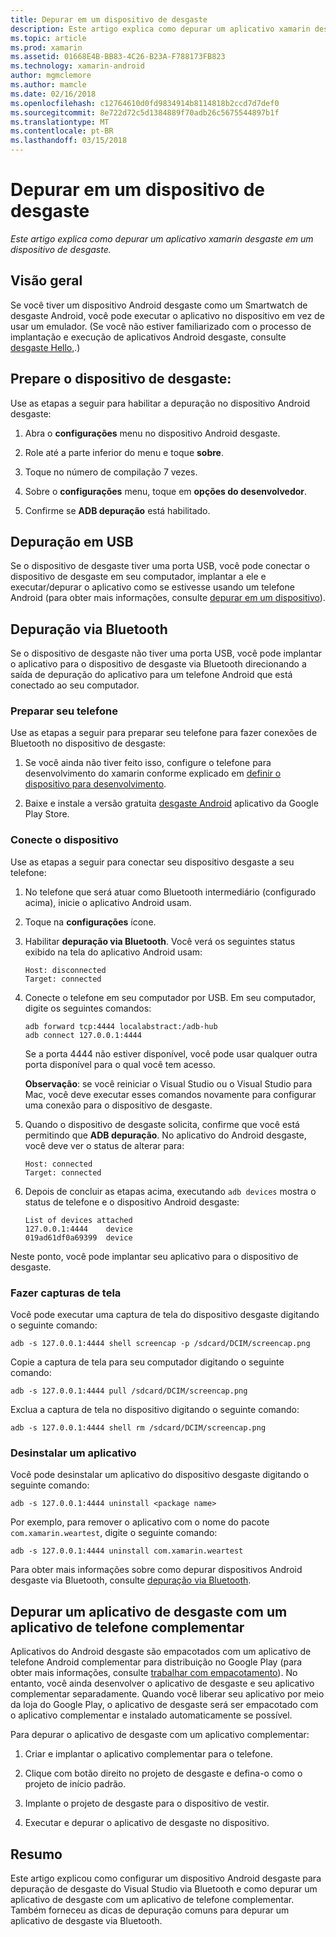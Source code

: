 ```yaml
---
title: Depurar em um dispositivo de desgaste
description: Este artigo explica como depurar um aplicativo xamarin desgaste em um dispositivo de desgaste.
ms.topic: article
ms.prod: xamarin
ms.assetid: 01668E4B-BB83-4C26-B23A-F788173FB823
ms.technology: xamarin-android
author: mgmclemore
ms.author: mamcle
ms.date: 02/16/2018
ms.openlocfilehash: c12764610d0fd9834914b8114818b2ccd7d7def0
ms.sourcegitcommit: 8e722d72c5d1384889f70adb26c5675544897b1f
ms.translationtype: MT
ms.contentlocale: pt-BR
ms.lasthandoff: 03/15/2018
---
```

# <a name="debug-on-a-wear-device"></a>Depurar em um dispositivo de desgaste

_Este artigo explica como depurar um aplicativo xamarin desgaste em um dispositivo de desgaste._


## <a name="overview"></a>Visão geral

Se você tiver um dispositivo Android desgaste como um Smartwatch de desgaste Android, você pode executar o aplicativo no dispositivo em vez de usar um emulador. (Se você não estiver familiarizado com o processo de implantação e execução de aplicativos Android desgaste, consulte [desgaste Hello,](~/android/wear/get-started/hello-wear.md).)

## <a name="prepare-the-wear-device"></a>Prepare o dispositivo de desgaste:

Use as etapas a seguir para habilitar a depuração no dispositivo Android desgaste:

1.  Abra o **configurações** menu no dispositivo Android desgaste.

2.  Role até a parte inferior do menu e toque **sobre**.

3.  Toque no número de compilação 7 vezes.

4.  Sobre o **configurações** menu, toque em **opções do desenvolvedor**.

5.  Confirme se **ADB depuração** está habilitado.


## <a name="debugging-over-usb"></a>Depuração em USB

Se o dispositivo de desgaste tiver uma porta USB, você pode conectar o dispositivo de desgaste em seu computador, implantar a ele e executar/depurar o aplicativo como se estivesse usando um telefone Android (para obter mais informações, consulte [depurar em um dispositivo](~/android/deploy-test/debugging/debug-on-device.md)).


## <a name="debugging-over-bluetooth"></a>Depuração via Bluetooth

Se o dispositivo de desgaste não tiver uma porta USB, você pode implantar o aplicativo para o dispositivo de desgaste via Bluetooth direcionando a saída de depuração do aplicativo para um telefone Android que está conectado ao seu computador. 

### <a name="prepare-your-phone"></a>Preparar seu telefone

Use as etapas a seguir para preparar seu telefone para fazer conexões de Bluetooth no dispositivo de desgaste: 

1.  Se você ainda não tiver feito isso, configure o telefone para desenvolvimento do xamarin conforme explicado em [definir o dispositivo para desenvolvimento](~/android/get-started/installation/set-up-device-for-development.md).

2.  Baixe e instale a versão gratuita [desgaste Android](https://play.google.com/store/apps/details?id=com.google.android.wearable.app) aplicativo da Google Play Store.

### <a name="connect-the-device"></a>Conecte o dispositivo

Use as etapas a seguir para conectar seu dispositivo desgaste a seu telefone:

1.  No telefone que será atuar como Bluetooth intermediário (configurado acima), inicie o aplicativo Android usam. 

2.  Toque na **configurações** ícone.

3.  Habilitar **depuração via Bluetooth**. Você verá os seguintes status exibido na tela do aplicativo Android usam:

        Host: disconnected
        Target: connected

4.  Conecte o telefone em seu computador por USB. Em seu computador, digite os seguintes comandos:

    ```shell
    adb forward tcp:4444 localabstract:/adb-hub
    adb connect 127.0.0.1:4444
    ```

    Se a porta 4444 não estiver disponível, você pode usar qualquer outra porta disponível para o qual você tem acesso. 

    **Observação**: se você reiniciar o Visual Studio ou o Visual Studio para Mac, você deve executar esses comandos novamente para configurar uma conexão para o dispositivo de desgaste.

5.  Quando o dispositivo de desgaste solicita, confirme que você está permitindo que **ADB depuração**. No aplicativo do Android desgaste, você deve ver o status de alterar para:

        Host: connected
        Target: connected

6.  Depois de concluir as etapas acima, executando `adb devices` mostra o status de telefone e o dispositivo Android desgaste:

        List of devices attached
        127.0.0.1:4444    device
        019ad61df0a69399  device

Neste ponto, você pode implantar seu aplicativo para o dispositivo de desgaste.

<a name="screenshots" />

### <a name="taking-screenshots"></a>Fazer capturas de tela

Você pode executar uma captura de tela do dispositivo desgaste digitando o seguinte comando: 

```shell
adb -s 127.0.0.1:4444 shell screencap -p /sdcard/DCIM/screencap.png
```

Copie a captura de tela para seu computador digitando o seguinte comando:

```shell
adb -s 127.0.0.1:4444 pull /sdcard/DCIM/screencap.png
```

Exclua a captura de tela no dispositivo digitando o seguinte comando:

```shell
adb -s 127.0.0.1:4444 shell rm /sdcard/DCIM/screencap.png
```


### <a name="uninstalling-an-app"></a>Desinstalar um aplicativo

Você pode desinstalar um aplicativo do dispositivo desgaste digitando o seguinte comando:

```shell
adb -s 127.0.0.1:4444 uninstall <package name>
```

Por exemplo, para remover o aplicativo com o nome do pacote `com.xamarin.weartest`, digite o seguinte comando:

```shell
adb -s 127.0.0.1:4444 uninstall com.xamarin.weartest
```

Para obter mais informações sobre como depurar dispositivos Android desgaste via Bluetooth, consulte [depuração via Bluetooth](https://developer.android.com/training/wearables/apps/bt-debugging.html).


## <a name="debugging-a-wear-app-with-a-companion-phone-app"></a>Depurar um aplicativo de desgaste com um aplicativo de telefone complementar

Aplicativos do Android desgaste são empacotados com um aplicativo de telefone Android complementar para distribuição no Google Play (para obter mais informações, consulte [trabalhar com empacotamento](~/android/wear/deploy-test/packaging.md)). No entanto, você ainda desenvolver o aplicativo de desgaste e seu aplicativo complementar separadamente. Quando você liberar seu aplicativo por meio da loja do Google Play, o aplicativo de desgaste será ser empacotado com o aplicativo complementar e instalado automaticamente se possível.

Para depurar o aplicativo de desgaste com um aplicativo complementar: 

1.  Criar e implantar o aplicativo complementar para o telefone.

2.  Clique com botão direito no projeto de desgaste e defina-o como o projeto de início padrão.

3.  Implante o projeto de desgaste para o dispositivo de vestir.

4.  Executar e depurar o aplicativo de desgaste no dispositivo.

 
## <a name="summary"></a>Resumo

Este artigo explicou como configurar um dispositivo Android desgaste para depuração de desgaste do Visual Studio via Bluetooth e como depurar um aplicativo de desgaste com um aplicativo de telefone complementar. Também forneceu as dicas de depuração comuns para depurar um aplicativo de desgaste via Bluetooth.
